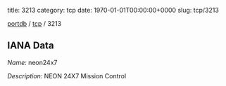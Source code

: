 title: 3213
category: tcp
date: 1970-01-01T00:00:00+0000
slug: tcp/3213

[portdb](/) / [tcp](/category/tcp.html) / 3213


## IANA Data

_Name:_ neon24x7

_Description:_ NEON 24X7 Mission Control

